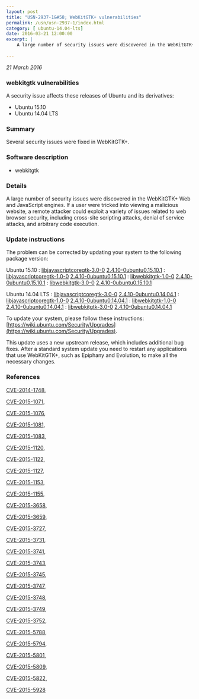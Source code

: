 ```yaml
---
layout: post
title: "USN-2937-1&#58; WebKitGTK+ vulnerabilities"
permalink: /usn/usn-2937-1/index.html
category: [ ubuntu-14.04-lts]
date: 2016-03-21 12:00:00
excerpt: |
    A large number of security issues were discovered in the WebKitGTK+ Web and JavaScript engines. If a user were tricked into viewing a malicious website, a remote attacker could exploit a variety of issues related to web browser security, including cross-site scripting attacks, denial of service attacks, and arbitrary code execution. 
    
--- 
```

 
 

*21 March 2016*

### webkitgtk vulnerabilities

A security issue affects these releases of Ubuntu and its derivatives:

* Ubuntu 15.10
* Ubuntu 14.04 LTS

### Summary

Several security issues were fixed in WebKitGTK+. 

### Software description

* webkitgtk 

### Details

A large number of security issues were discovered in the WebKitGTK+ Web and JavaScript engines. If a user were tricked into viewing a malicious website, a remote attacker could exploit a variety of issues related to web browser security, including cross-site scripting attacks, denial of service attacks, and arbitrary code execution. 

### Update instructions

The problem can be corrected by updating your system to the following package version:

Ubuntu 15.10
 : [libjavascriptcoregtk-3.0-0](https://launchpad.net/ubuntu/+source/webkitgtk) <span> [2.4.10-0ubuntu0.15.10.1](https://launchpad.net/ubuntu/+source/webkitgtk/2.4.10-0ubuntu0.15.10.1) </span> 
 : [libjavascriptcoregtk-1.0-0](https://launchpad.net/ubuntu/+source/webkitgtk) <span> [2.4.10-0ubuntu0.15.10.1](https://launchpad.net/ubuntu/+source/webkitgtk/2.4.10-0ubuntu0.15.10.1) </span> 
 : [libwebkitgtk-1.0-0](https://launchpad.net/ubuntu/+source/webkitgtk) <span> [2.4.10-0ubuntu0.15.10.1](https://launchpad.net/ubuntu/+source/webkitgtk/2.4.10-0ubuntu0.15.10.1) </span> 
 : [libwebkitgtk-3.0-0](https://launchpad.net/ubuntu/+source/webkitgtk) <span> [2.4.10-0ubuntu0.15.10.1](https://launchpad.net/ubuntu/+source/webkitgtk/2.4.10-0ubuntu0.15.10.1) </span> 

Ubuntu 14.04 LTS
 : [libjavascriptcoregtk-3.0-0](https://launchpad.net/ubuntu/+source/webkitgtk) <span> [2.4.10-0ubuntu0.14.04.1](https://launchpad.net/ubuntu/+source/webkitgtk/2.4.10-0ubuntu0.14.04.1) </span> 
 : [libjavascriptcoregtk-1.0-0](https://launchpad.net/ubuntu/+source/webkitgtk) <span> [2.4.10-0ubuntu0.14.04.1](https://launchpad.net/ubuntu/+source/webkitgtk/2.4.10-0ubuntu0.14.04.1) </span> 
 : [libwebkitgtk-1.0-0](https://launchpad.net/ubuntu/+source/webkitgtk) <span> [2.4.10-0ubuntu0.14.04.1](https://launchpad.net/ubuntu/+source/webkitgtk/2.4.10-0ubuntu0.14.04.1) </span> 
 : [libwebkitgtk-3.0-0](https://launchpad.net/ubuntu/+source/webkitgtk) <span> [2.4.10-0ubuntu0.14.04.1](https://launchpad.net/ubuntu/+source/webkitgtk/2.4.10-0ubuntu0.14.04.1) </span> 

To update your system, please follow these instructions: [https://wiki.ubuntu.com/Security/Upgrades](https://wiki.ubuntu.com/Security/Upgrades).

This update uses a new upstream release, which includes additional bug fixes. After a standard system update you need to restart any applications that use WebKitGTK+, such as Epiphany and Evolution, to make all the necessary changes. 

### References

 
 [CVE-2014-1748](http://people.ubuntu.com/~ubuntu-security/cve/CVE-2014-1748), 

 [CVE-2015-1071](http://people.ubuntu.com/~ubuntu-security/cve/CVE-2015-1071), 

 [CVE-2015-1076](http://people.ubuntu.com/~ubuntu-security/cve/CVE-2015-1076), 

 [CVE-2015-1081](http://people.ubuntu.com/~ubuntu-security/cve/CVE-2015-1081), 

 [CVE-2015-1083](http://people.ubuntu.com/~ubuntu-security/cve/CVE-2015-1083), 

 [CVE-2015-1120](http://people.ubuntu.com/~ubuntu-security/cve/CVE-2015-1120), 

 [CVE-2015-1122](http://people.ubuntu.com/~ubuntu-security/cve/CVE-2015-1122), 

 [CVE-2015-1127](http://people.ubuntu.com/~ubuntu-security/cve/CVE-2015-1127), 

 [CVE-2015-1153](http://people.ubuntu.com/~ubuntu-security/cve/CVE-2015-1153), 

 [CVE-2015-1155](http://people.ubuntu.com/~ubuntu-security/cve/CVE-2015-1155), 

 [CVE-2015-3658](http://people.ubuntu.com/~ubuntu-security/cve/CVE-2015-3658), 

 [CVE-2015-3659](http://people.ubuntu.com/~ubuntu-security/cve/CVE-2015-3659), 

 [CVE-2015-3727](http://people.ubuntu.com/~ubuntu-security/cve/CVE-2015-3727), 

 [CVE-2015-3731](http://people.ubuntu.com/~ubuntu-security/cve/CVE-2015-3731), 

 [CVE-2015-3741](http://people.ubuntu.com/~ubuntu-security/cve/CVE-2015-3741), 

 [CVE-2015-3743](http://people.ubuntu.com/~ubuntu-security/cve/CVE-2015-3743), 

 [CVE-2015-3745](http://people.ubuntu.com/~ubuntu-security/cve/CVE-2015-3745), 

 [CVE-2015-3747](http://people.ubuntu.com/~ubuntu-security/cve/CVE-2015-3747), 

 [CVE-2015-3748](http://people.ubuntu.com/~ubuntu-security/cve/CVE-2015-3748), 

 [CVE-2015-3749](http://people.ubuntu.com/~ubuntu-security/cve/CVE-2015-3749), 

 [CVE-2015-3752](http://people.ubuntu.com/~ubuntu-security/cve/CVE-2015-3752), 

 [CVE-2015-5788](http://people.ubuntu.com/~ubuntu-security/cve/CVE-2015-5788), 

 [CVE-2015-5794](http://people.ubuntu.com/~ubuntu-security/cve/CVE-2015-5794), 

 [CVE-2015-5801](http://people.ubuntu.com/~ubuntu-security/cve/CVE-2015-5801), 

 [CVE-2015-5809](http://people.ubuntu.com/~ubuntu-security/cve/CVE-2015-5809), 

 [CVE-2015-5822](http://people.ubuntu.com/~ubuntu-security/cve/CVE-2015-5822), 

 [CVE-2015-5928](http://people.ubuntu.com/~ubuntu-security/cve/CVE-2015-5928)
 

